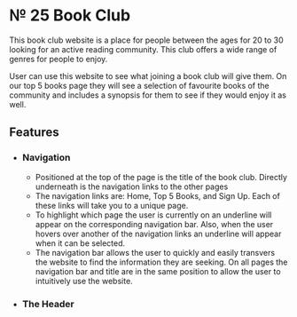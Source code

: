 <h1>№ 25 Book Club</h1>
<p>This book club website is a place for people between the ages for 20 to 30 looking for an active reading community. This club offers a wide range of genres for people to enjoy.</p>
<p>User can use this website to see what joining a book club will give them. On our top 5 books page they will see a selection of favourite books of the community and includes a synopsis for them to see if they would enjoy it as well.</p>

<!--Here goes the screen images -->

<h2>Features</h2>
    <ul>
        <li>
            <h3>Navigation</h3>
        </li>
            <ul>
                <li>Positioned at the top of the page is the title of the book club. Directly underneath is the navigation links to the other pages</li>
                <li>The navigation links are: Home, Top 5 Books, and Sign Up. Each of these links will take you to a unique page.</li>
                <li>To highlight which page the user is currently on an underline will appear on the corresponding navigation bar. Also, when the user hovers over another of the navigation links an underline will appear when it can be selected. </li>
                <li>The navigation bar allows the user to quickly and easily transvers the website to find the information they are seeking. On all pages the navigation bar and title are in the same position to allow the user to intuitively use the website.</li>
            </ul>
        <li>
            <h3>The Header</h3>
        </li>
    </ul>